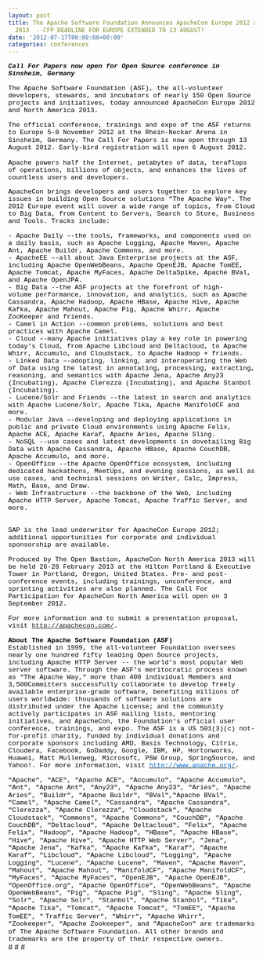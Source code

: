```yaml
---
layout: post
title: The Apache Software Foundation Announces ApacheCon Europe 2012 and North America
  2013  --CFP DEADLINE FOR EUROPE EXTENDED TO 13 AUGUST!
date: '2012-07-17T00:00:00+00:00'
categories: conferences
---
```

<div><b><i><span style="font-family: 'Courier New'; color: black; font-size: 10pt;">Call For Papers now open for Open Source conference in Sinsheim, Germany<br /><br /></span></i></b> </div> 
  <div><span style="font-family: 'Courier New'; color: black; font-size: 10pt;"> </span> </div> 
  <div><span style="font-family: 'Courier New'; color: black; font-size: 10pt;">The Apache Software Foundation (ASF), the all-volunteer developers, stewards, and incubators of nearly 150 Open Source projects and initiatives, today announced ApacheCon Europe 2012 and North America 2013.<br /><br /></span> </div> 
  <div><span style="font-family: 'Courier New'; color: black; font-size: 10pt;"> </span> </div> 
  <div class="yiv348317099MsoNormal" id="yui_3_2_0_1_1342500301312283" style="margin: 0in 0in 10pt;"><span id="yui_3_2_0_1_1342500301312282" style="line-height: 115%; font-family: 'Courier New'; color: black; font-size: 10pt;">The official conference, trainings and expo of the ASF returns to Europe 5-8 November 2012 at the Rhein-Neckar Arena in Sinsheim, Germany. The Call For Papers is now open through 13 August 2012. Early-bird registration will open 6 August 2012.
  <br /> <br /></span><span style="line-height: 115%; font-family: 'Courier New'; color: black; font-size: 10pt;">Apache powers half the Internet, petabytes of data, teraflops of operations, billions of objects, and enhances the lives of countless users and developers.</span> </div> 
  <div><span style="font-family: 'Courier New'; color: black; font-size: 10pt;">ApacheCon brings developers and users together to explore key issues in building Open Source solutions &quot;The Apache Way&quot;. The 2012 Europe event will cover a wide range of topics, from Cloud to Big Data, from Content to Servers, Search to Store, Business and Tools. Tracks include:<br /><br /></span> </div> 
  <div><span style="font-family: 'Courier New'; color: black; font-size: 10pt;"> </span> </div> 
  <div><span style="font-family: 'Courier New'; color: black; font-size: 10pt;">- Apache Daily –-the tools, frameworks, and components used on a daily basis, such as Apache Logging, Apache Maven, Apache Ant, Apache Buildr, Apache Commons, and more.</span> </div> 
  <div><span style="font-family: 'Courier New'; color: black; font-size: 10pt;"> </span> </div> 
  <div><span style="font-family: 'Courier New'; color: black; font-size: 10pt;">- ApacheEE –-all about Java Enterprise projects at the ASF, including Apache OpenWebBeans, Apache OpenEJB, Apache TomEE, Apache Tomcat, Apache MyFaces, Apache DeltaSpike, Apache BVal, and Apache OpenJPA.</span> </div> 
  <div><span style="font-family: 'Courier New'; color: black; font-size: 10pt;"><span> </span> - Big Data --the ASF projects at the forefront of high-volume&nbsp;performance, innovation,&nbsp;and analytics, such as Apache Cassandra, Apache Hadoop, Apache HBase, Apache Hive, Apache Kafka, Apache Mahout, Apache Pig, Apache Whirr, Apache ZooKeeper and friends.</span> </div> 
  <div><span style="font-family: 'Courier New'; color: black; font-size: 10pt;"> </span> </div> 
  <div><span style="font-family: 'Courier New'; color: black; font-size: 10pt;">- Camel in Action --common problems, solutions and b<var id="yiv348317099yui-ie-cursor"></var>est practices with Apache Camel. </span> </div> 
  <div><span style="font-family: 'Courier New'; color: black; font-size: 10pt;"> </span> </div> 
  <div><span style="font-family: 'Courier New'; color: black; font-size: 10pt;">- Cloud –-many Apache initiatives play a key role in powering today's Cloud, from Apache Libcloud and Deltacloud, to Apache Whirr, Accumulo, and Cloudstack, to Apache Hadoop + friends.
  <br />- Linked Data –-adopting, linking, and interoperating the Web of Data using the latest in annotating, processing, extracting, reasoning, and semantics with Apache Jena, Apache Any23 (Incubating), Apache Clerezza (Incubating), and Apache Stanbol (Incubating).</span> </div> 
  <div><span style="font-family: 'Courier New'; color: black; font-size: 10pt;"> </span> </div> 
  <div><span style="font-family: 'Courier New'; color: black; font-size: 10pt;">- Lucene/Solr and Friends --the latest in search and analytics with Apache Lucene/Solr, Apache Tika, Apache ManifoldCF and more.
  <br /> - Modular Java –-developing and deploying applications in public and private Cloud environments using Apache Felix, Apache ACE, Apache Karaf, Apache Aries, Apache Sling. </span> </div> 
  <div><span style="font-family: 'Courier New'; color: black; font-size: 10pt;"> </span> </div> 
  <div><span style="font-family: 'Courier New'; color: black; font-size: 10pt;">- NoSQL --use cases and latest developments in dovetailing Big Data with Apache Cassandra, Apache HBase, Apache CouchDB, Apache Accumulo, and more. </span> </div> 
  <div><span style="font-family: 'Courier New'; color: black; font-size: 10pt;"> </span> </div> 
  <div><span style="font-family: 'Courier New'; color: black; font-size: 10pt;">- OpenOffice --the Apache OpenOffice ecosystem, including dedicated hackathons, MeetUps, and evening sessions, as well as use cases, and technical sessions on Writer, Calc, Impress, Math, Base, and Draw.
  <br /> - Web Infrastructure --the backbone of the Web, including Apache HTTP Server, Apache Tomcat, Apache Traffic Server, and more.</span> </div> 
  <div><span style="font-family: 'Courier New'; color: black; font-size: 10pt;"> <br /> <br /></span> </div> 
  <div><span style="font-family: 'Courier New'; color: black; font-size: 10pt;">SAP is the lead underwriter for ApacheCon Europe 2012; additional opportunities for corporate and individual sponsorship are available. </span> </div> 
  <div><span style="font-family: 'Courier New'; color: black; font-size: 10pt;"> <br />Produced by The Open Bastion, ApacheCon North America 2013 will be held 26-28 February 2013 at the Hilton Portland &amp; Executive Tower in Portland, Oregon, United States. Pre- and post-conference events, including trainings, unconference, and sprinting activities are also planned. The Call For Participation for ApacheCon North America will open on 3 September 2012.</span> </div> 
  <div><span style="font-family: 'Courier New'; color: black; font-size: 10pt;"> </span> </div> 
  <div><span style="font-family: 'Courier New'; color: black; font-size: 10pt;"><br />For more information and to submit a presentation proposal, visit <a href="http://apachecon.com/">http://apachecon.com/</a>.
  <br /> <br /><b>About The Apache Software Foundation (ASF)</b></span> </div> 
  <div><span style="font-family: 'Courier New'; color: black; font-size: 10pt;">Established in 1999, the all-volunteer Foundation oversees nearly one hundred fifty leading Open Source projects, including Apache HTTP Server -- the world's most popular Web server software. Through the ASF's meritocratic process known as &quot;The Apache Way,&quot; more than 400 individual Members and 3,500Committers successfully collaborate to develop freely available enterprise-grade software, benefiting millions of users worldwide: thousands of software solutions are distributed under the Apache License; and the community actively participates in ASF mailing lists, mentoring initiatives, and ApacheCon, the Foundation's official user conference, trainings, and expo. The ASF is a US 501(3)(c) not-for-profit charity, funded by individual donations and corporate sponsors including AMD, Basis Technology, Citrix, Cloudera, Facebook, GoDaddy, Google, IBM, HP, Hortonworks, Huawei, Matt Mullenweg, Microsoft, PSW Group, SpringSource, and Yahoo!. For more information, visit <a target="_blank" rel="nofollow" href="http://www.apache.org/"><u><font color="#0066cc">http://www.apache.org/</font></u></a>.
  <br /> <br /><span style="line-height: 115%; font-family: 'Courier New'; color: black; font-size: 10pt;">&quot;Apache&quot;, &quot;ACE&quot;, &quot;Apache ACE&quot;, &quot;Accumulo&quot;, &quot;Apache Accumulo&quot;, &quot;Ant&quot;, &quot;Apache Ant&quot;, &quot;Any23&quot;, &quot;Apache Any23&quot;, &quot;Aries&quot;, &quot;Apache Aries&quot;, &quot;Buildr&quot;, &quot;Apache Buildr&quot;, &quot;BVal&quot;,&quot;Apache BVal&quot;, &quot;Camel&quot;, &quot;Apache Camel&quot;, &quot;Cassandra&quot;, &quot;Apache Cassandra&quot;, &quot;Clerezza&quot;, &quot;Apache Clerezza”, &quot;Cloudstack&quot;, &quot;Apache Cloudstack&quot;, &quot;Commons&quot;, &quot;Apache Commons&quot;, &quot;CouchDB&quot;, &quot;Apache CouchDB&quot;, &quot;Deltacloud&quot;, &quot;Apache Deltacloud&quot;, &quot;Felix&quot;, &quot;Apache Felix&quot;, &quot;Hadoop&quot;, &quot;Apache Hadoop&quot;, &quot;HBase&quot;, &quot;Apache HBase&quot;, &quot;Hive&quot;, &quot;Apache Hive&quot;, &quot;Apache HTTP Web Server&quot;, &quot;Jena&quot;, &quot;Apache Jena&quot;, &quot;Kafka&quot;, &quot;Apache Kafka&quot;, &quot;Karaf&quot;, &quot;Apache Karaf&quot;, &quot;Libcloud&quot;, &quot;Apache Libcloud&quot;, &quot;Logging&quot;, &quot;Apache Logging&quot;, &quot;Lucene&quot;, &quot;Apache Lucene&quot;, &quot;Maven&quot;, &quot;Apache Maven&quot;, &quot;Mahout&quot;, &quot;Apache Mahout&quot;, &quot;ManifoldCF&quot;, &quot;Apache ManifoldCF&quot;, &quot;MyFaces&quot;, &quot;Apache MyFaces&quot;, &quot;OpenEJB&quot;, &quot;Apache OpenEJB&quot;, &quot;OpenOffice.org&quot;, &quot;Apache OpenOffice&quot;, &quot;OpenWebBeans&quot;, &quot;Apache OpenWebBeans&quot;, &quot;Pig&quot;, &quot;Apache Pig&quot;, &quot;Sling&quot;, &quot;Apache Sling&quot;, &quot;Solr&quot;, &quot;Apache Solr&quot;, &quot;Stanbol&quot;, &quot;Apache Stanbol&quot;, &quot;Tika&quot;, &quot;Apache Tika&quot;, &quot;Tomcat&quot;, &quot;Apache Tomcat&quot;, &quot;TomEE&quot;, &quot;Apache TomEE&quot;, &quot;</span><span style="line-height: 115%; font-family: sans-serif; font-size: 11pt;"> </span><span style="line-height: 115%; font-family: 'Courier New'; color: black; font-size: 10pt;">Traffic Server&quot;, &quot;Whirr&quot;, &quot;Apache Whirr&quot;, &quot;Zookeeper&quot;, &quot;Apache Zookeeper&quot;, and &quot;ApacheCon&quot; are trademarks of The Apache Software Foundation. All other brands and trademarks are the property of their respective owners.</span></span> </div> 
  <div> </div> 
  <div># # #
</div>

